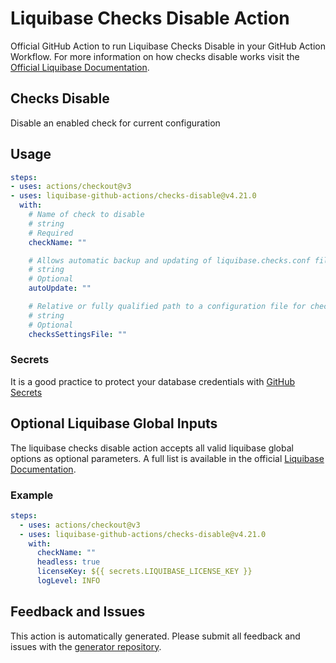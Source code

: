 # Liquibase Checks Disable Action
Official GitHub Action to run Liquibase Checks Disable in your GitHub Action Workflow. For more information on how checks disable works visit the [Official Liquibase Documentation](https://docs.liquibase.com/commands/home.html).
## Checks Disable
Disable an enabled check for current configuration
## Usage
```yaml
steps:
- uses: actions/checkout@v3
- uses: liquibase-github-actions/checks-disable@v4.21.0
  with:
    # Name of check to disable
    # string
    # Required
    checkName: ""

    # Allows automatic backup and updating of liquibase.checks.conf file when new quality checks are available. Options: [on|off]
    # string
    # Optional
    autoUpdate: ""

    # Relative or fully qualified path to a configuration file for checks execution
    # string
    # Optional
    checksSettingsFile: ""

```

### Secrets
It is a good practice to protect your database credentials with [GitHub Secrets](https://docs.github.com/en/actions/security-guides/encrypted-secrets)

## Optional Liquibase Global Inputs
The liquibase checks disable action accepts all valid liquibase global options as optional parameters. A full list is available in the official [Liquibase Documentation](https://docs.liquibase.com/parameters/command-parameters.html).

### Example
```yaml
steps:
  - uses: actions/checkout@v3
  - uses: liquibase-github-actions/checks-disable@v4.21.0
    with:
      checkName: ""
      headless: true
      licenseKey: ${{ secrets.LIQUIBASE_LICENSE_KEY }}
      logLevel: INFO
```

## Feedback and Issues
This action is automatically generated. Please submit all feedback and issues with the [generator repository](https://github.com/liquibase/github-action-generator/issues).
